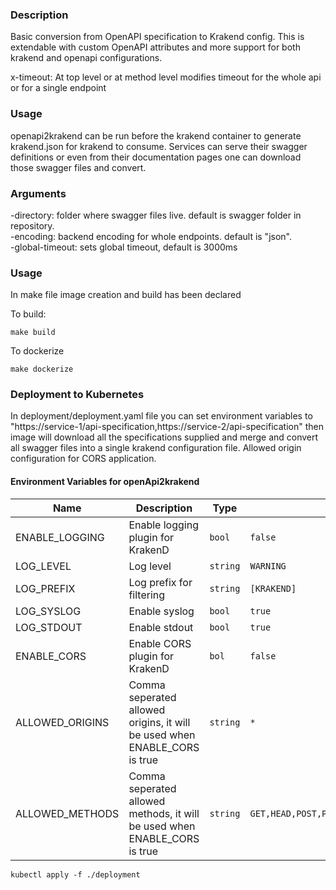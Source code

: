 ### Description
Basic conversion from OpenAPI specification to Krakend config. This is extendable with custom OpenAPI 
attributes and more support for both krakend and openapi configurations.

x-timeout: At top level or at method level modifies timeout for the whole api or for a single endpoint 

### Usage

openapi2krakend can be run before the krakend container to generate krakend.json for krakend to consume.
Services can serve their swagger definitions or even from their documentation pages one can download those swagger
files and convert.

### Arguments

-directory: folder where swagger files live. default is swagger folder in repository.
<br>
-encoding: backend encoding for whole endpoints. default is "json".
<br>
-global-timeout: sets global timeout, default is 3000ms 

### Usage

In make file image creation and build has been declared 

To build:
```shell 
make build
``` 

To dockerize
````shell
make dockerize
````

### Deployment to Kubernetes

In deployment/deployment.yaml file you can set environment variables to "https://service-1/api-specification,https://service-2/api-specification"
then image will download all the specifications supplied and merge and convert all swagger files into a single krakend
configuration file. Allowed origin configuration for CORS application.

#### Environment Variables for openApi2krakend

| Name            | Description                                                               | Type     | Default                                                | Required |
|-----------------|---------------------------------------------------------------------------|----------|--------------------------------------------------------|:--------:|
| ENABLE_LOGGING  | Enable logging plugin for KrakenD                                         | `bool`   | `false`                                                |    no    |
| LOG_LEVEL       | Log level                                                                 | `string` | `WARNING`                                              |    no    |
| LOG_PREFIX      | Log prefix for filtering                                                  | `string` | `[KRAKEND]`                                            |    no    |
| LOG_SYSLOG      | Enable syslog                                                             | `bool`   | `true`                                                 |    no    |
| LOG_STDOUT      | Enable stdout                                                             | `bool`   | `true`                                                 |    no    |
| ENABLE_CORS     | Enable CORS plugin for KrakenD                                            | `bol`    | `false`                                                |    no    |
| ALLOWED_ORIGINS | Comma seperated allowed origins, it will be used when ENABLE_CORS is true | `string` | `*`                                                    |    no    |
| ALLOWED_METHODS | Comma seperated allowed methods, it will be used when ENABLE_CORS is true | `string` | `GET,HEAD,POST,PUT,DELETE,CONNECT,OPTIONS,TRACE,PATCH` |    no    |

````shell
kubectl apply -f ./deployment
````
